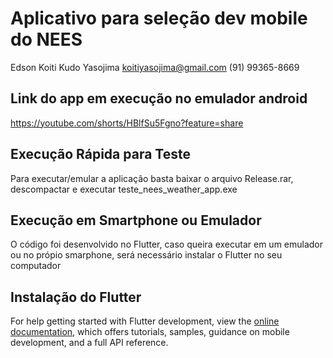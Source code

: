 # Aplicativo para seleção dev mobile do NEES

Edson Koiti Kudo Yasojima
koitiyasojima@gmail.com
(91) 99365-8669

## Link do app em execução no emulador android
https://youtube.com/shorts/HBlfSu5Fgno?feature=share

## Execução Rápida para Teste
Para executar/emular a aplicação basta baixar o arquivo Release.rar, descompactar e executar teste_nees_weather_app.exe

## Execução em Smartphone ou Emulador
O código foi desenvolvido no Flutter, caso queira executar em um emulador ou no própio smarphone, será necessário instalar o Flutter no seu computador

## Instalação do Flutter
For help getting started with Flutter development, view the
[online documentation](https://docs.flutter.dev/), which offers tutorials,
samples, guidance on mobile development, and a full API reference.
